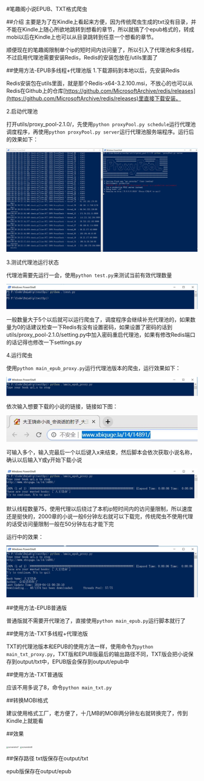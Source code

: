 #笔趣阁小说EPUB、TXT格式爬虫

##介绍
主要是为了在Kindle上看起来方便，因为传统爬虫生成的txt没有目录，并不能在Kindle上随心所欲地跳转到想看的章节，所以就搞了个epub格式的，转成mobi以后在Kindle上也可以从目录跳转到任意一个想看的章节。

顺便现在的笔趣阁限制单个ip的短时间内访问量了，所以引入了代理池和多线程，不过启用代理池需要安装Redis，Redis的安装包放在/utils里面了

##使用方法-EPUB多线程+代理池版
1.下载源码到本地以后，先安装Redis

Redis安装包在utils里面，就是那个Redis-x64-3.2.100.msi，不放心的也可以从Redis在Github上的仓库[https://github.com/MicrosoftArchive/redis/releases](https://github.com/MicrosoftArchive/redis/releases)里直接下载安装。

2.启动代理池

打开utils/proxy_pool-2.1.0/，先使用`python proxyPool.py schedule`运行代理池调度程序，再使用`python proxyPool.py server`运行代理池服务端程序。运行后的效果如下：

![screenshot1](.\screenshot\screenshot1.JPG)

3.测试代理池运行状态

代理池需要先运行一会，使用`python test.py`来测试当前有效代理数量

![screenshot6](.\screenshot\screenshot6.JPG)

一般数量大于5个以后就可以运行爬虫了，调度程序会继续补充代理池的，如果数量为0的话建议检查一下Redis有没有设置密码，如果设置了密码的话到utils/proxy_pool-2.1.0/setting.py中加入密码重启代理池，如果有修改Redis端口的话记得也修改一下settings.py

4.运行爬虫

使用`python main_epub_proxy.py`运行代理池版本的爬虫，运行效果如下：

![screenshot2](.\screenshot\screenshot2.JPG)

依次输入想要下载的小说的链接，链接如下图：

![screenshot3](.\screenshot\screenshot3.JPG)

可输入多个，输入完最后一个以后键入x来结束，然后脚本会依次获取小说名称，确认以后输入Y或y开始下载小说

![screenshot4](.\screenshot\screenshot4.JPG)

默认线程数量75，使用代理以后绕过了本机ip短时间内的访问量限制，所以速度还是挺快的，2000章的小说一般6分钟左右就可以下载完，传统爬虫不使用代理的话受访问量限制一般在50分钟左右才能下完

运行中的效果：

![screenshot5](.\screenshot\screenshot5.JPG)

##使用方法-EPUB普通版

普通版就不需要开代理池了，直接使用`python main_epub.py`运行脚本就行了

##使用方法-TXT多线程+代理池版

TXT的代理池版本和EPUB的使用方法一样，使用命令为`python main_txt_proxy.py`，TXT版和EPUB版最后的输出路径不同，TXT版会把小说保存到output/txt中，EPUB版会保存到output/epub中

##使用方法-TXT普通版

应该不用多说了8，命令`python main_txt.py`

##转换MOBI格式

建议使用格式工厂，老方便了，十几MB的MOBI两分钟左右就转换完了，传到Kindle上就能看

##效果

<img src=".\screenshot\screenshot7.JPG" alt="screenshot7" style="zoom:33%;" />

<img src=".\screenshot\screenshot8.JPG" alt="screenshot8" style="zoom:33%;" />

##保存路径
txt版保存在output/txt

epub版保存在output/epub





